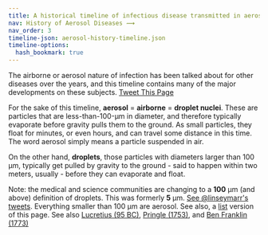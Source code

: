 ```yaml
---
title: A historical timeline of infectious disease transmitted in aerosols
nav: History of Aerosol Diseases ⟿ 
nav_order: 3
timeline-json: aerosol-history-timeline.json
timeline-options: 
  hash_bookmark: true
---
```


The airborne or aerosol nature of infection has been talked about for other diseases over the years, and this timeline contains many of the major developments on these subjects.  <a href="https://twitter.com/intent/tweet?url=https%3A%2F%2Fits-airborne.org%2Fhistorical-timeline&via=AerosolizedC19&text=%23COVIDisAirborne%20%23masks4All%20%23bewareOfSharedAir%20%23ventilation. See: " target="_blank">Tweet This Page</a>

For the sake of this timeline, **aerosol** = **airborne** = **droplet nuclei**. These are particles that are less-than-100-μm in diameter, and therefore typically evaporate before gravity pulls them to the ground. As small particles, they float for minutes, or even hours, and can travel some distance in this time. The word aerosol simply means a particle suspended in air.

On the other hand, **droplets**, those particles with diameters larger than 100 μm, typically get pulled by gravity to the ground - said to happen within two meters, usually - before they can evaporate and float.

Note: the medical and science communities are changing to a **100** μm (and above) definition of droplets. This was formerly **5** μm. <a target="_blank" href="https://twitter.com/linseymarr/status/1336318245348003840">See @linseymarr's tweets</a>. Everything smaller than 100 μm are aerosol.  See also, a [list](historical-list.html) version of this page.  See also [Lucretius (95 BC)](/lucretius), [Pringle (1753)](/pringle), and [Ben Franklin (1773)](/ben-franklin)
